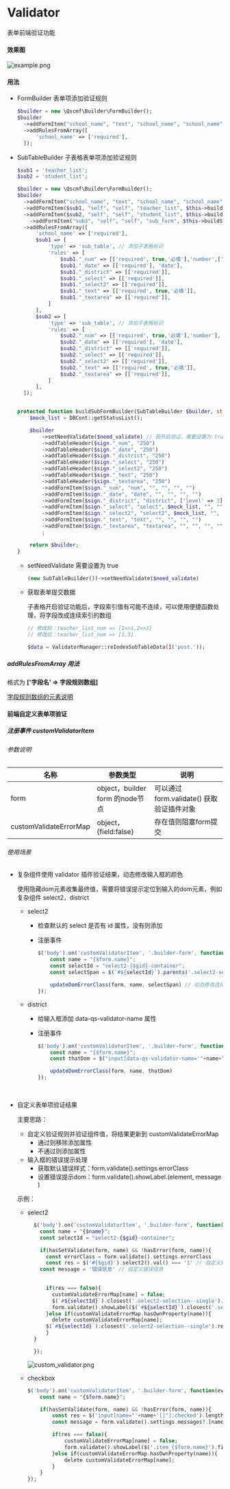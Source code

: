 # Validator
表单前端验证功能



#### 效果图

 ![example.png](img/example.png)




#### 用法
+ FormBuilder 表单项添加验证规则
  ```php
  $builder = new \Qscmf\Builder\FormBuilder();
  $builder
    ->addFormItem("school_name", "text", "school_name", "school_name")
    ->addRulesFromArray([
        'school_name' => ['required'],
    ]);
  ```
  
+ SubTableBuilder 子表格表单项添加验证规则
  
  ```php
  $sub1 = 'teacher_list';
  $sub2 = 'student_list';
  
  $builder = new \Qscmf\Builder\FormBuilder();
  $builder
    ->addFormItem("school_name", "text", "school_name", "school_name")
    ->addFormItem($sub1, "self", "self", "teacher_list", $this->buildSubFormBuilder(new SubTableBuilder(), 'teacher')->makeHtml())
    ->addFormItem($sub2, "self", "self", "student_list", $this->buildSubFormBuilder(new SubTableBuilder(), 'student')->makeHtml())
      ->addFormItem("sub3", "self", "self", "sub_form", $this->buildSubFormBuilder(new SubTableBuilder(), 'sub3')->makeHtml())
    ->addRulesFromArray([
        'school_name' => ['required'],
        $sub1 => [
            'type' => 'sub_table', // 添加子表格标识
            'rules' => [
                $sub1."_num" => [['required', true,'必填'],'number',['minlength', 2], ['maxlength', 5]],
                $sub1."_date" => [['required'], 'date'],
                $sub1."_district" => [['required']],
                $sub1."_select" => [['required']],
                $sub1."_select2" => [['required']],
                $sub1."_text" => [['required', true,'必填']],
                $sub1."_textarea" => [['required']],
            ]
        ],
        $sub2 => [
            'type' => 'sub_table', // 添加子表格标识
            'rules' => [
                $sub2."_num" => [['required', true,'必填'],'number'],
                $sub2."_date" => [['required'], 'date'],
                $sub2."_district" => [['required']],
                $sub2."_select" => [['required']],
                $sub2."_select2" => [['required']],
                $sub2."_text" => [['required', true,'必填']],
                $sub2."_textarea" => [['required']],
            ]
        ],
    ]);
  
  
  protected function buildSubFormBuilder(SubTableBuilder $builder, string $sign, bool $need_validate = false):SubTableBuilder{
      $mock_list = DBCont::getStatusList();
  
      $builder
          ->setNeedValidate($need_validate) // 若开启验证，需要设置为 true
          ->addTableHeader($sign."_num", "250")
          ->addTableHeader($sign."_date", "250")
          ->addTableHeader($sign."_district", "250")
          ->addTableHeader($sign."_select", "250")
          ->addTableHeader($sign."_select2", "250")
          ->addTableHeader($sign."_text", "250")
          ->addTableHeader($sign."_textarea", "250")
          ->addFormItem($sign."_num", "num", "", "", "", "")
          ->addFormItem($sign."_date", "date", "", "", "", "")
          ->addFormItem($sign."_district", "district", ['level' => 3], "", "", "")
          ->addFormItem($sign."_select", "select", $mock_list, "", "", "")
          ->addFormItem($sign."_select2", "select2", $mock_list, "", "", "")
          ->addFormItem($sign."_text", "text", "", "", "", "")
          ->addFormItem($sign."_textarea", "textarea", "", "", "", "")
          ;
  
      return $builder;
  }
  ```
  + setNeedValidate 需要设置为 true
  
    ```php
    (new SubTableBuilder())->setNeedValidate($need_validate) 
    ```
    
    
    
  + 获取表单提交数据
  
    子表格开启验证功能后，字段索引值有可能不连续，可以使用便捷函数处理，将字段改成连续索引的数组
    
    ```php
    // 修改前：teacher_list_num => [1=>1,2=>3]
    // 修改后：teacher_list_num => [1,3]
    
    $data = ValidatorManager::reIndexSubTableData(I('post.'));
    ```
  
  
  
##### addRulesFromArray 用法

  格式为 **['字段名' => 字段规则数组]**

  [字段规则数组的元素说明](FieldValidator.md#addrule)



#### 前端自定义表单项验证

##### 注册事件  customValidatorItem

###### 参数说明

| 名称              | 参数类型                        | 说明                                                         |
| ----------------- | ------------------------------- | ------------------------------------------------------------ |
| form              | object，builder form 的node节点 | 可以通过 form.validate() 获取验证插件对象                    |
| customValidateErrorMap | object，{field:false}           | 存在值则阻塞form提交 |

###### 使用场景

+ 复杂组件使用 validator 插件验证结果，动态修改输入框的颜色

  使用隐藏dom元素收集最终值，需要将错误提示定位到输入的dom元素，例如复杂组件 select2，district

  + select2

    + 检查默认的 select 是否有 id 属性，没有则添加

    + 注册事件

      ```javascript
      $('body').on('customValidatorItem', '.builder-form', function(event, form, customValidateErrorMap) {
          const name = "{$form.name}";
          const selectId = "select2-{$gid}-container";
          const selectSpan = $(`#${selectId}`).parents('.select2-selection--single');
      
          updateDomErrorClass(form, name, selectSpan) // 动态修改选择框的颜色
      });
      ```

  + district

    + 给输入框添加 data-qs-validator-name 属性

    + 注册事件

      ```javascript
      $('body').on('customValidatorItem', '.builder-form', function(event, form, customValidateErrorMap) {
          const name = "{$form.name}";
          const thatDom = $("input[data-qs-validator-name='"+name+"']");
      
          updateDomErrorClass(form, name, thatDom)
      });
      ```

​       

+ 自定义表单项验证结果

  主要思路：
  
  + 自定义验证规则并验证组件值，将结果更新到 customValidateErrorMap
    + 通过则移除添加属性
    + 不通过则添加属性
  + 输入框的错误提示处理
    + 获取默认错误样式：form.validate().settings.errorClass
    + 设置错误提示dom：form.validate().showLabel.(element, message )
  
  
  
  示例：
  
  + select2
  
    ```php
      $('body').on('customValidatorItem', '.builder-form', function(event, form, customValidateErrorMap) {
        const name = "{$name}";
        const selectId = "select2-{$gid}-container";
    
        if(hasSetValidate(form, name) && !hasError(form, name)){
          const errorClass = form.validate().settings.errorClass
          const res = $('#{$gid}').select2().val() === '1' // 自定义验证规则
        const message = '错误信息' // 自定义错误信息
          
  
          if(res === false){
            customValidateErrorMap[name] = false;
            $(`#${selectId}`).closest('.select2-selection--single').addClass(errorClass)
            form.validate().showLabel($(`#${selectId}`).closest('.select2-selection--single'), message)
          }else if(customValidateErrorMap.hasOwnProperty(name)){
            delete customValidateErrorMap[name];
          $(`#${selectId}`).closest('.select2-selection--single').removeClass(errorClass)
          }
      }
    
      });
    ```
  
    
  
     ![custom_validator.png](img/custom_validator.png)
  
    
  
  + checkbox
  
    ```php
    $('body').on('customValidatorItem', '.builder-form', function(event, form, customValidateErrorMap) {
        const name = "{$form.name}";
    
        if(hasSetValidate(form, name) && !hasError(form, name)){
            const res = $('input[name="'+name+'[]"]:checked').length !== 0; // 自定义验证规则
            const message = form.validate().settings.messages?.[name]?.required || '此字段必填';// 自定义错误信息
    
            if(res === false){
                customValidateErrorMap[name] = false;
                form.validate().showLabel($('.item_{$form.name}').find('.right'), message)
            }else if(customValidateErrorMap.hasOwnProperty(name)){
                delete customValidateErrorMap[name];
            }
        }
    });
    ```
  
    

 

